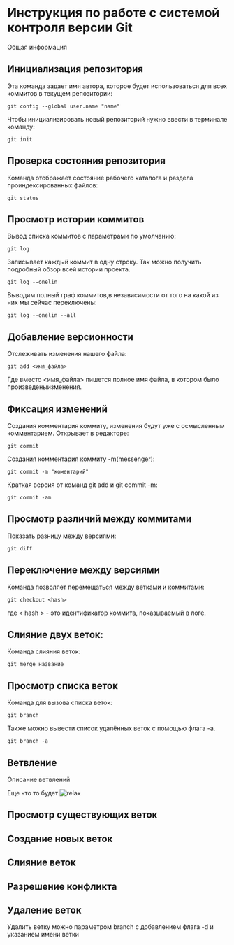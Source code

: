 # **Инструкция по работе с системой контроля версии Git**

Общая информация
## Инициализация репозитория
Эта команда задает имя автора, которое будет использоваться для всех коммитов в текущем репозитории:

    git config --global user.name "name"
Чтобы инициализировать новый репозиторий нужно ввести в терминале команду:

    git init
## Проверка состояния репозитория

Команда отображает состояние рабочего каталога и раздела проиндексированных файлов:

    git status
## Просмотр истории коммитов
Вывод списка коммитов с параметрами по умолчанию:

    git log
Записывает каждый коммит в одну строку. Так можно получить подробный обзор всей истории проекта.

    git log --onelin
Выводим полный граф коммитов,в независимости от того на какой из них мы сейчас переключены:

    git log --onelin --all
## Добавление версионности
Отслеживать изменения нашего файла:

    git add <имя_файла>
Где вместо <имя_файла> пишется полное имя файла, в котором было произведеныизменения. 
## Фиксация изменений
Cоздания комментария коммиту, изменения будут уже с осмысленным комментарием. Открывает в редакторе:

    git commit
Cоздания комментария коммиту -m(messenger):

    git commit -m "коментарий"
Краткая версия от команд git add и git commit -m:

    git commit -am
## Просмотр различий между коммитами
Показать разницу между версиями:

    git diff
##  Переключение между версиями
Команда позволяет перемещаться между ветками и коммитами:

    git checkout <hash>
где < hash > - это идентификатор коммита, показываемый в логе.
## Слияние двух веток:
Команда слияния веток:

    git merge название
## Просмотр списка веток
Команда для вызова списка веток:

    git branch    
Также можно вывести список удалённых веток с помощью флага -a.

    git branch -a
## Ветвление
Описание ветвлений

Еще что то будет
![relax](fot.jpg)
## Просмотр существующих веток

## Создание новых веток

## Слияние веток

## Разрешение конфликта

## Удаление веток
Удалить ветку можно параметром branch с добавлением флага -d и указанием имени ветки